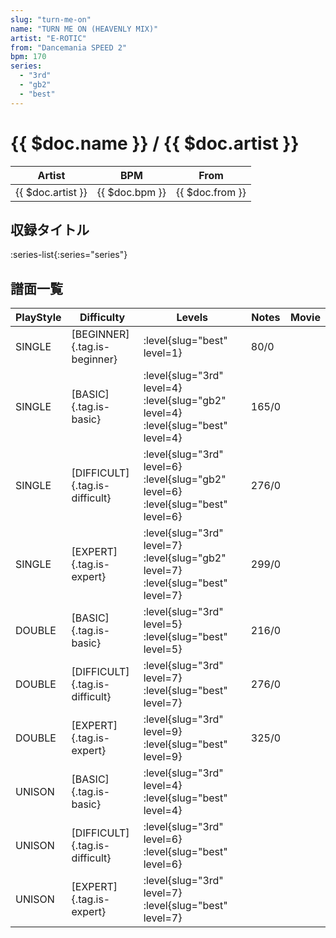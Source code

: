 ```yaml
---
slug: "turn-me-on"
name: "TURN ME ON (HEAVENLY MIX)"
artist: "E-ROTIC"
from: "Dancemania SPEED 2"
bpm: 170
series:
  - "3rd"
  - "gb2"
  - "best"
---
```


# {{ $doc.name }} / {{ $doc.artist }}

|Artist|BPM|From|
|------|---|----|
|{{ $doc.artist }}|{{ $doc.bpm }}|{{ $doc.from }}|

## 収録タイトル

:series-list{:series="series"}

## 譜面一覧

|PlayStyle|Difficulty|Levels|Notes|Movie|
|---------|----------|------|-----|-----|
|SINGLE|[BEGINNER]{.tag.is-beginner}|<div class="field is-grouped is-grouped-multiline"> :level{slug="best" level=1}</div>|80/0||
|SINGLE|[BASIC]{.tag.is-basic}|<div class="field is-grouped is-grouped-multiline"> :level{slug="3rd" level=4} :level{slug="gb2" level=4} :level{slug="best" level=4}</div>|165/0||
|SINGLE|[DIFFICULT]{.tag.is-difficult}|<div class="field is-grouped is-grouped-multiline"> :level{slug="3rd" level=6} :level{slug="gb2" level=6} :level{slug="best" level=6}</div>|276/0||
|SINGLE|[EXPERT]{.tag.is-expert}|<div class="field is-grouped is-grouped-multiline"> :level{slug="3rd" level=7} :level{slug="gb2" level=7} :level{slug="best" level=7}</div>|299/0||
|DOUBLE|[BASIC]{.tag.is-basic}|<div class="field is-grouped is-grouped-multiline"> :level{slug="3rd" level=5} :level{slug="best" level=5}</div>|216/0||
|DOUBLE|[DIFFICULT]{.tag.is-difficult}|<div class="field is-grouped is-grouped-multiline"> :level{slug="3rd" level=7} :level{slug="best" level=7}</div>|276/0||
|DOUBLE|[EXPERT]{.tag.is-expert}|<div class="field is-grouped is-grouped-multiline"> :level{slug="3rd" level=9} :level{slug="best" level=9}</div>|325/0||
|UNISON|[BASIC]{.tag.is-basic}|<div class="field is-grouped is-grouped-multiline"> :level{slug="3rd" level=4} :level{slug="best" level=4}</div>|||
|UNISON|[DIFFICULT]{.tag.is-difficult}|<div class="field is-grouped is-grouped-multiline"> :level{slug="3rd" level=6} :level{slug="best" level=6}</div>|||
|UNISON|[EXPERT]{.tag.is-expert}|<div class="field is-grouped is-grouped-multiline"> :level{slug="3rd" level=7} :level{slug="best" level=7}</div>|||
